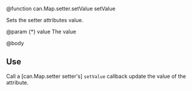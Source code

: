 @function can.Map.setter.setValue setValue

Sets the setter attributes value.

@param {*} value The value

@body

## Use

Call a [can.Map.setter setter's] `setValue` callback update
the value of the attribute.

